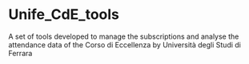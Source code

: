# Unife_CdE_tools
A set of tools developed to manage the subscriptions and analyse the attendance data of the Corso di Eccellenza by Università degli Studi di Ferrara
